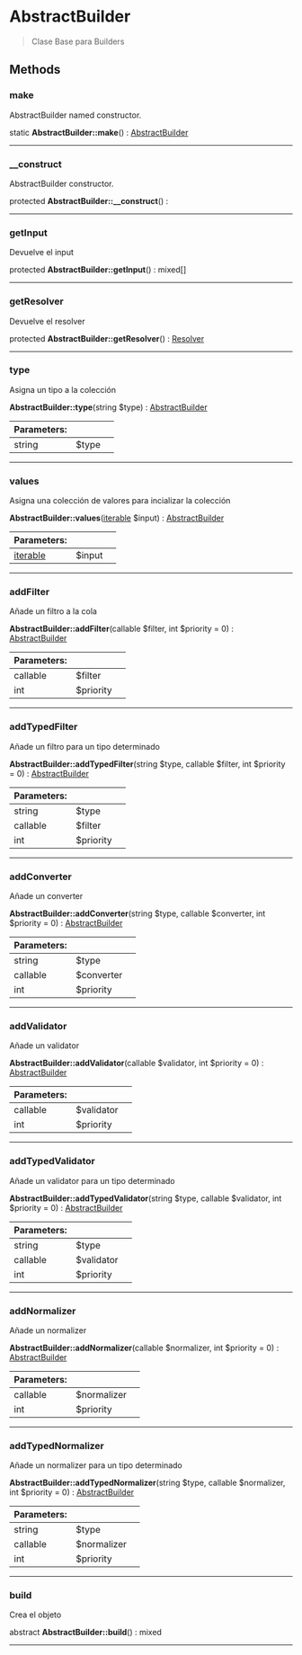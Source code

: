 
                                                                                                                                            
    
# AbstractBuilder


> Clase Base para Builders
>
> 








## Methods

### make
AbstractBuilder named constructor.


static **AbstractBuilder::make**() : [AbstractBuilder](../../AbstractBuilder.md)



---


### __construct
AbstractBuilder constructor.


protected **AbstractBuilder::__construct**() : 



---


### getInput
Devuelve el input


protected **AbstractBuilder::getInput**() : mixed[]



---


### getResolver
Devuelve el resolver


protected **AbstractBuilder::getResolver**() : [Resolver](../../Resolver.md)



---


### type
Asigna un tipo a la colección


**AbstractBuilder::type**(string $type) : [AbstractBuilder](../../AbstractBuilder.md)


|Parameters: | | |
| --- | --- | --- |
|string |$type |  |

---


### values
Asigna una colección de valores para incializar la colección


**AbstractBuilder::values**([iterable](../../iterable.md) $input) : [AbstractBuilder](../../AbstractBuilder.md)


|Parameters: | | |
| --- | --- | --- |
|[iterable](../../iterable.md) |$input |  |

---


### addFilter
Añade un filtro a la cola


**AbstractBuilder::addFilter**(callable $filter, int $priority = 0) : [AbstractBuilder](../../AbstractBuilder.md)


|Parameters: | | |
| --- | --- | --- |
|callable |$filter |  |
|int |$priority |  |

---


### addTypedFilter
Añade un filtro para un tipo determinado


**AbstractBuilder::addTypedFilter**(string $type, callable $filter, int $priority = 0) : [AbstractBuilder](../../AbstractBuilder.md)


|Parameters: | | |
| --- | --- | --- |
|string |$type |  |
|callable |$filter |  |
|int |$priority |  |

---


### addConverter
Añade un converter


**AbstractBuilder::addConverter**(string $type, callable $converter, int $priority = 0) : [AbstractBuilder](../../AbstractBuilder.md)


|Parameters: | | |
| --- | --- | --- |
|string |$type |  |
|callable |$converter |  |
|int |$priority |  |

---


### addValidator
Añade un validator


**AbstractBuilder::addValidator**(callable $validator, int $priority = 0) : [AbstractBuilder](../../AbstractBuilder.md)


|Parameters: | | |
| --- | --- | --- |
|callable |$validator |  |
|int |$priority |  |

---


### addTypedValidator
Añade un validator para un tipo determinado


**AbstractBuilder::addTypedValidator**(string $type, callable $validator, int $priority = 0) : [AbstractBuilder](../../AbstractBuilder.md)


|Parameters: | | |
| --- | --- | --- |
|string |$type |  |
|callable |$validator |  |
|int |$priority |  |

---


### addNormalizer
Añade un normalizer


**AbstractBuilder::addNormalizer**(callable $normalizer, int $priority = 0) : [AbstractBuilder](../../AbstractBuilder.md)


|Parameters: | | |
| --- | --- | --- |
|callable |$normalizer |  |
|int |$priority |  |

---


### addTypedNormalizer
Añade un normalizer para un tipo determinado


**AbstractBuilder::addTypedNormalizer**(string $type, callable $normalizer, int $priority = 0) : [AbstractBuilder](../../AbstractBuilder.md)


|Parameters: | | |
| --- | --- | --- |
|string |$type |  |
|callable |$normalizer |  |
|int |$priority |  |

---


### build
Crea el objeto


abstract **AbstractBuilder::build**() : mixed



---


                                                                                                                                                                                                                                                                                                                                                                                                            
    
                                                                                                                                                                                                                                                                             
                